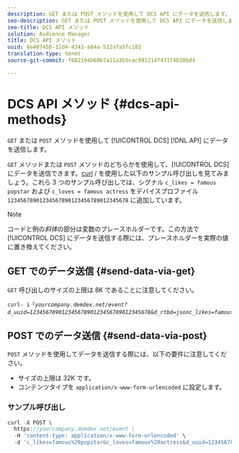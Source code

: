 ```yaml
---
description: GET または POST メソッドを使用して DCS API にデータを送信します。
seo-description: GET または POST メソッドを使用して DCS API にデータを送信します。
seo-title: DCS API メソッド
solution: Audience Manager
title: DCS API メソッド
uuid: 6e407458-11d4-4342-a84a-512afa5fc183
translation-type: tm+mt
source-git-commit: f682194b60b7a11a3b5cac9912147471f4b30bd4

---
```



# DCS API メソッド {#dcs-api-methods}

`GET` または `POST` メソッドを使用して [!UICONTROL DCS] [!DNL API] にデータを送信します。

`GET` メソッドまたは `POST` メソッドのどちらかを使用して、[!UICONTROL DCS] にデータを送信できます。[curl](https://curl.haxx.se/) / を使用した以下のサンプル呼び出しを見てみましょう。これら 3 つのサンプル呼び出しでは、シグナル `c_likes = famous popstar` および `c_loves = famous actress` をデバイスプロファイル `12345678901234567890123456789012345678` に追加しています。

>[!NOTE]
>
>コードと例の&#x200B;*斜体*&#x200B;の部分は変数のプレースホルダーです。この方法で [!UICONTROL DCS] にデータを送信する際には、プレースホルダーを実際の値に置き換えてください。

## GET でのデータ送信 {#send-data-via-get}

`GET` 呼び出しのサイズの上限は 8K であることに注意してください。

<pre><code>curl- i「<i>yourcompany.demdex.net/event?d_uuid=12345678901234567890123456789012345678&amp;d_rtbd=jsonc_likes=famous%20popstar&amp;c_loves=famous%20actress</i><i></i><i></i><i></i>」</code></pre>

## POST でのデータ送信 {#send-data-via-post}

`POST` メソッドを使用してデータを送信する際には、以下の要件に注意してください。

* サイズの上限は 32K です。
* コンテンツタイプを `application/x-www-form-urlencoded` に設定します。

### サンプル呼び出し

```js
curl -X POST \
  https://yourcompany.demdex.net/event \
  -H 'content-type: application/x-www-form-urlencoded' \
  -d 'c_likes=famous%20popstar&c_loves=famous%20actress&d_uuid=12345678901234567890123456789012345678'
```
